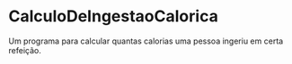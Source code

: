 # CalculoDeIngestaoCalorica
Um programa para calcular quantas calorias uma pessoa ingeriu em certa refeição.
